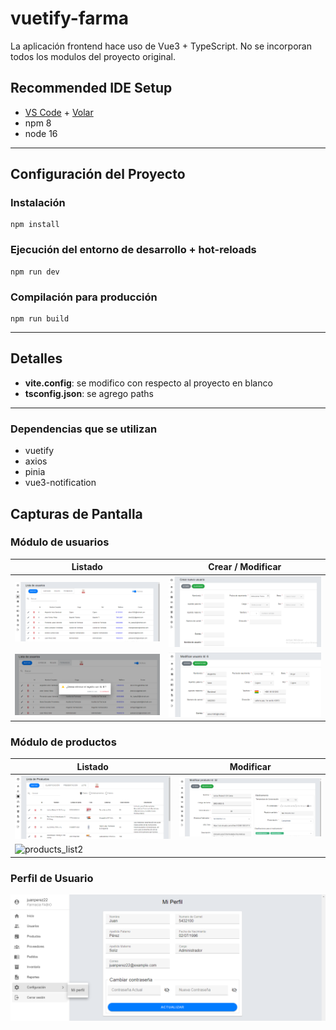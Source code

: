 # vuetify-farma

La aplicación frontend hace uso de Vue3 + TypeScript.
No se incorporan todos los modulos del proyecto original.

## Recommended IDE Setup

- [VS Code](https://code.visualstudio.com/) + [Volar](https://marketplace.visualstudio.com/items?itemName=Vue.volar)
- npm 8
- node 16

---
## Configuración del Proyecto
### Instalación
```
npm install
```

### Ejecución del entorno de desarrollo  + hot-reloads 
```
npm run dev
```
### Compilación para producción
```
npm run build
```

---
## Detalles
- **vite.config**: se modifico con respecto al proyecto en blanco
- **tsconfig.json**: se agrego paths

---

### Dependencias que se utilizan

- vuetify
- axios
- pinia
- vue3-notification

## Capturas de Pantalla

### Módulo de usuarios

| Listado  | Crear / Modificar |
| ------ | ------ |
| ![userlist1](https://github.com/flvportafolio/vuetify-farma/blob/master/capturas/users_list1.png) | ![usernew1](https://github.com/flvportafolio/vuetify-farma/blob/master/capturas/users_new1.png) |
| ![userlist2](https://github.com/flvportafolio/vuetify-farma/blob/master/capturas/users_list2.png) | ![useredit1](https://github.com/flvportafolio/vuetify-farma/blob/master/capturas/users_edit1.png) |

### Módulo de productos
| Listado  | Modificar |
| ------ | ------ |
| ![products_list1](https://github.com/flvportafolio/vuetify-farma/blob/master/capturas/products_list1.png) | ![products_edit1](https://github.com/flvportafolio/vuetify-farma/blob/master/capturas/products_edit1.png) |
| ![products_list2](https://github.com/flvportafolio/vuetify-farma/blob/master/capturas/products_modal_clasificacion.png) | |

### Perfil de Usuario
![profile](https://github.com/flvportafolio/vuetify-farma/blob/master/capturas/profile.png)